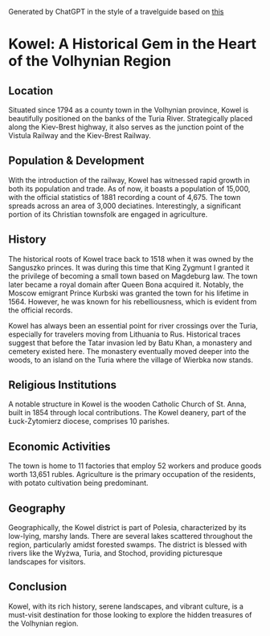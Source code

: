 Generated by ChatGPT in the style of a travelguide based on [this](https://github.com/noveoko/kowel/blob/master/kowel_info_1899)

# Kowel: A Historical Gem in the Heart of the Volhynian Region

## Location

Situated since 1794 as a county town in the Volhynian province, Kowel is beautifully positioned on the banks of the Turia River. Strategically placed along the Kiev-Brest highway, it also serves as the junction point of the Vistula Railway and the Kiev-Brest Railway.

## Population & Development

With the introduction of the railway, Kowel has witnessed rapid growth in both its population and trade. As of now, it boasts a population of 15,000, with the official statistics of 1881 recording a count of 4,675. The town spreads across an area of 3,000 deciatines. Interestingly, a significant portion of its Christian townsfolk are engaged in agriculture.

## History

The historical roots of Kowel trace back to 1518 when it was owned by the Sanguszko princes. It was during this time that King Zygmunt I granted it the privilege of becoming a small town based on Magdeburg law. The town later became a royal domain after Queen Bona acquired it. Notably, the Moscow emigrant Prince Kurbski was granted the town for his lifetime in 1564. However, he was known for his rebelliousness, which is evident from the official records.

Kowel has always been an essential point for river crossings over the Turia, especially for travelers moving from Lithuania to Rus. Historical traces suggest that before the Tatar invasion led by Batu Khan, a monastery and cemetery existed here. The monastery eventually moved deeper into the woods, to an island on the Turia where the village of Wierbka now stands.

## Religious Institutions

A notable structure in Kowel is the wooden Catholic Church of St. Anna, built in 1854 through local contributions. The Kowel deanery, part of the Łuck-Żytomierz diocese, comprises 10 parishes.

## Economic Activities

The town is home to 11 factories that employ 52 workers and produce goods worth 13,651 rubles. Agriculture is the primary occupation of the residents, with potato cultivation being predominant.

## Geography

Geographically, the Kowel district is part of Polesia, characterized by its low-lying, marshy lands. There are several lakes scattered throughout the region, particularly amidst forested swamps. The district is blessed with rivers like the Wyżwa, Turia, and Stochod, providing picturesque landscapes for visitors.

## Conclusion

Kowel, with its rich history, serene landscapes, and vibrant culture, is a must-visit destination for those looking to explore the hidden treasures of the Volhynian region.

